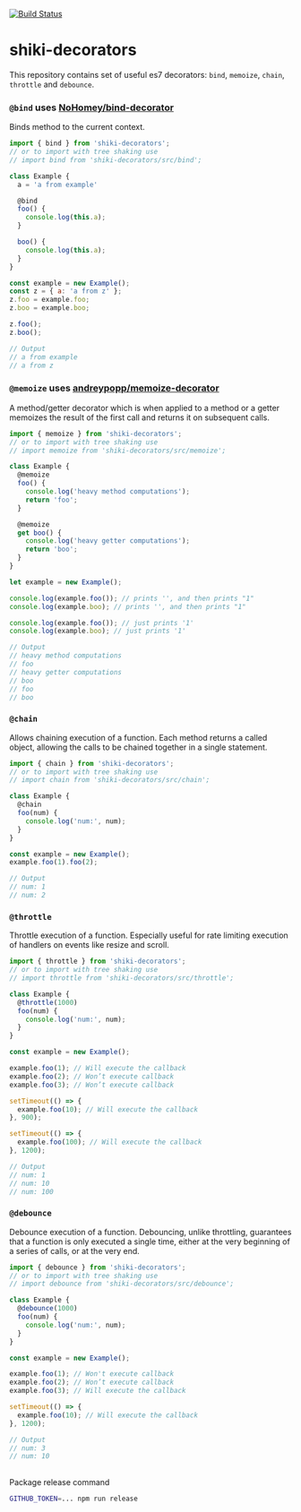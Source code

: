 [![Build Status](https://travis-ci.com/shikimori/shiki-decorators.svg?branch=master)](https://travis-ci.com/shikimori/shiki-decorators)

# shiki-decorators
This repository contains set of useful es7 decorators: `bind`, `memoize`, `chain`, `throttle` and `debounce`.

### `@bind` uses [NoHomey/bind-decorator](https://github.com/NoHomey/bind-decorator)
Binds method to the current context.

```js
import { bind } from 'shiki-decorators';
// or to import with tree shaking use
// import bind from 'shiki-decorators/src/bind';

class Example {
  a = 'a from example'

  @bind
  foo() {
    console.log(this.a);
  }

  boo() {
    console.log(this.a);
  }
}

const example = new Example();
const z = { a: 'a from z' };
z.foo = example.foo;
z.boo = example.boo;

z.foo();
z.boo();

// Output
// a from example
// a from z
```


### `@memoize` uses [andreypopp/memoize-decorator](https://github.com/andreypopp/memoize-decorator)
A method/getter decorator which is when applied to a method or a getter
memoizes the result of the first call and returns it on subsequent calls.

```js
import { memoize } from 'shiki-decorators';
// or to import with tree shaking use
// import memoize from 'shiki-decorators/src/memoize';

class Example {
  @memoize
  foo() {
    console.log('heavy method computations');
    return 'foo';
  }

  @memoize
  get boo() {
    console.log('heavy getter computations');
    return 'boo';
  }
}

let example = new Example();

console.log(example.foo()); // prints '', and then prints "1"
console.log(example.boo); // prints '', and then prints "1"

console.log(example.foo()); // just prints '1'
console.log(example.boo); // just prints '1'

// Output
// heavy method computations
// foo
// heavy getter computations
// boo
// foo
// boo
```

### `@chain`
Allows chaining execution of a function. Each method returns a called object,
allowing the calls to be chained together in a single statement.

```js
import { chain } from 'shiki-decorators';
// or to import with tree shaking use
// import chain from 'shiki-decorators/src/chain';

class Example {
  @chain
  foo(num) {
    console.log('num:', num);
  }
}

const example = new Example();
example.foo(1).foo(2);

// Output
// num: 1
// num: 2
```


### `@throttle`
Throttle execution of a function. Especially useful for rate limiting execution of handlers on events like resize and scroll.

```js
import { throttle } from 'shiki-decorators';
// or to import with tree shaking use
// import throttle from 'shiki-decorators/src/throttle';

class Example {
  @throttle(1000)
  foo(num) {
    console.log('num:', num);
  }
}

const example = new Example();

example.foo(1); // Will execute the callback
example.foo(2); // Won’t execute callback
example.foo(3); // Won’t execute callback

setTimeout(() => {
  example.foo(10); // Will execute the callback
}, 900);

setTimeout(() => {
  example.foo(100); // Will execute the callback
}, 1200);

// Output
// num: 1
// num: 10
// num: 100
```


### `@debounce`
Debounce execution of a function. Debouncing, unlike throttling, guarantees that
a function is only executed a single time, either at the very beginning of a
series of calls, or at the very end.
```js
import { debounce } from 'shiki-decorators';
// or to import with tree shaking use
// import debounce from 'shiki-decorators/src/debounce';

class Example {
  @debounce(1000)
  foo(num) {
    console.log('num:', num);
  }
}

const example = new Example();

example.foo(1); // Won't execute callback
example.foo(2); // Won’t execute callback
example.foo(3); // Will execute the callback

setTimeout(() => {
  example.foo(10); // Will execute the callback
}, 1200);

// Output
// num: 3
// num: 10
```


##
Package release command
```sh
GITHUB_TOKEN=... npm run release
```
